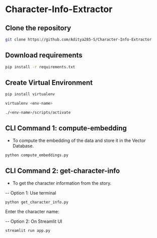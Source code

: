 # Character-Info-Extractor

## Clone the repository

```bash
git clone https://github.com/Aditya285-S/Character-Info-Extractor
```

## Download requirements

```bash
pip install -r requirements.txt
```

## Create Virtual Environment

```bash
pip install virtualenv
```

```bash
virtualenv <env-name>
```

```bash
./<env-name>/scripts/activate
```

## CLI Command 1: compute-embedding
- To compute the embedding of the data and store it in the Vector Database.

```bash
python compute_embeddings.py 
```

## CLI Command 2: get-character-info
- To get the character information from the story.

-- Option 1: Use terminal

```bash
python get_character_info.py
```
Enter the character name: <enter-character-name>

-- Option 2: On Streamlit UI

```bash
streamlit run app.py
```
